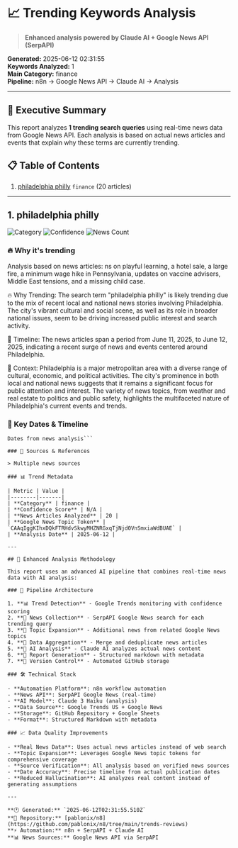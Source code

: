 # 📈 Trending Keywords Analysis

> **Enhanced analysis powered by Claude AI + Google News API (SerpAPI)**

**Generated:** 2025-06-12 02:31:55  
**Keywords Analyzed:** 1  
**Main Category:** finance  
**Pipeline:** n8n → Google News API → Claude AI → Analysis

---

## 🎯 Executive Summary

This report analyzes **1 trending search queries** using real-time news data from Google News API. Each analysis is based on actual news articles and events that explain why these terms are currently trending.

## 📋 Table of Contents

1. [philadelphia philly](#1-philadelphia-philly) `finance` (20 articles)

---

## 1. philadelphia philly

![Category](https://img.shields.io/badge/Category-finance-blue) ![Confidence](https://img.shields.io/badge/Confidence-N/A-green) ![News Count](https://img.shields.io/badge/News_Articles-20-orange)

### 🔥 Why it's trending

Analysis based on news articles: ns on playful learning, a hotel sale, a large fire, a minimum wage hike in Pennsylvania, updates on vaccine advisers, Middle East tensions, and a missing child case.

🔥 Why Trending:
The search term "philadelphia philly" is likely trending due to the mix of recent local and national news stories involving Philadelphia. The city's vibrant cultural and social scene, as well as its role in broader national issues, seem to be driving increased public interest and search activity.

📅 Timeline:
The news articles span a period from June 11, 2025, to June 12, 2025, indicating a recent surge of news and events centered around Philadelphia.

🎯 Context:
Philadelphia is a major metropolitan area with a diverse range of cultural, economic, and political activities. The city's prominence in both local and national news suggests that it remains a significant focus for public attention and interest. The variety of news topics, from weather and real estate to politics and public safety, highlights the multifaceted nature of Philadelphia's current events and trends.

### 📅 Key Dates & Timeline

```
Dates from news analysis```

### 📰 Sources & References

> Multiple news sources

### 📊 Trend Metadata

| Metric | Value |
|--------|-------|
| **Category** | finance |
| **Confidence Score** | N/A |
| **News Articles Analyzed** | 20 |
| **Google News Topic Token** | `CAAqIggKIhxDQkFTRHdvSkwyMHZNRGxqTjNjd0VnSmxiaWdBUAE` |
| **Analysis Date** | 2025-06-12 |

---

## 🤖 Enhanced Analysis Methodology

This report uses an advanced AI pipeline that combines real-time news data with AI analysis:

### 🔄 Pipeline Architecture

1. **📊 Trend Detection** - Google Trends monitoring with confidence scoring
2. **📰 News Collection** - SerpAPI Google News search for each trending query
3. **🎯 Topic Expansion** - Additional news from related Google News topics
4. **🔄 Data Aggregation** - Merge and deduplicate news articles
5. **🤖 AI Analysis** - Claude AI analyzes actual news content
6. **📝 Report Generation** - Structured markdown with metadata
7. **📂 Version Control** - Automated GitHub storage

### 🛠️ Technical Stack

- **Automation Platform**: n8n workflow automation
- **News API**: SerpAPI Google News (real-time)
- **AI Model**: Claude 3 Haiku (analysis)
- **Data Source**: Google Trends US + Google News
- **Storage**: GitHub Repository + Google Sheets
- **Format**: Structured Markdown with metadata

### 📈 Data Quality Improvements

- **Real News Data**: Uses actual news articles instead of web search
- **Topic Expansion**: Leverages Google News topic tokens for comprehensive coverage
- **Source Verification**: All analysis based on verified news sources
- **Date Accuracy**: Precise timeline from actual publication dates
- **Reduced Hallucination**: AI analyzes real content instead of generating assumptions

---

**🕐 Generated:** `2025-06-12T02:31:55.510Z`  
**🔗 Repository:** [pablonix/n8](https://github.com/pablonix/n8/tree/main/trends-reviews)  
**⚡ Automation:** n8n + SerpAPI + Claude AI  
**📊 News Sources:** Google News API via SerpAPI
